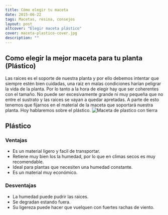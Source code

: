 ```yaml
---
title: Cómo elegir tu maceta
date: 2015-06-22
tags: Macetas, resina, consejos
layout: post
altcover: "Elegir maceta plástico"
cover: maceta-plastico-cover.jpg
description: ""
---
```


## Como elegir la mejor maceta para tu planta (Plástico)

Las raices es el soporte de nuestra planta y por ello debemos intentar que siempre estén bien cuidadas, una raiz en malas condiciones harían peligrar la vida de la planta. Por lo tanto a la hora de elegir hay que ser coherentes con el tamaño. No puede ser excesivamente grande ni muy pequeña que no entre el sustrato y las raices se vayan a quedar apretadas. A parte de esto tenemos que fijarnos en el material de la maceta que soportará nuestra planta. Hoy hablaremos sobre el plástico.
![Maceta de plastico con tierra](Maceta-plastico-tierra.jpg)

## Plástico

### Ventajas
- Es un material ligero y facil de transportar.
- Retiene muy bien los la humedad, por lo que en climas secos es muy recomendable.
- Ideal para plantas que necesiten una humedad constante.
- Es un material muy económico.

### Desventajas
- La humedad puede pudrir las raices.
- Se degradan estando fuera.
- Su ligereza puede hacer que vuelquen con fuertes rachas de viento.


